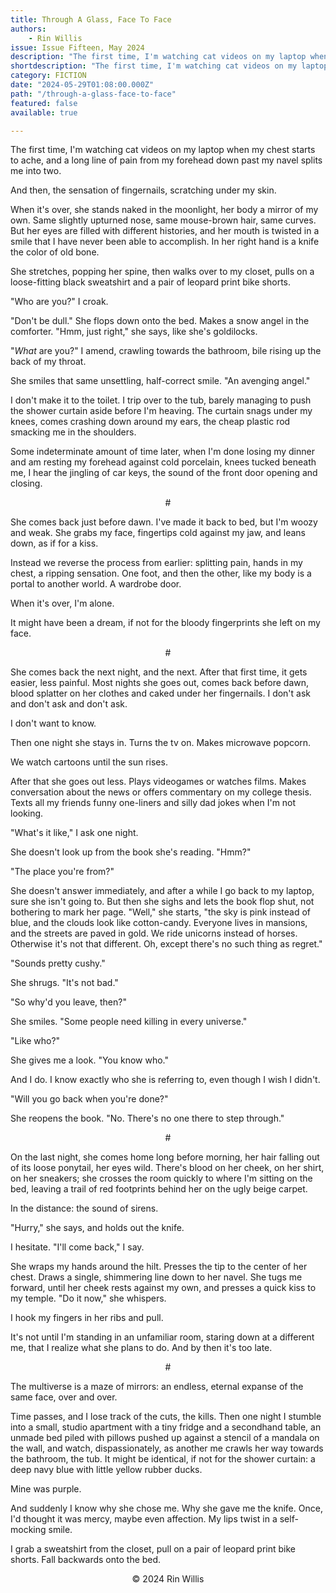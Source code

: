 ```yaml
---
title: Through A Glass, Face To Face
authors:
    - Rin Willis
issue: Issue Fifteen, May 2024
description: "The first time, I'm watching cat videos on my laptop when my chest starts to ache, and a long line of pain from my forehead down past my navel splits me into two. <p>And then, the sensation of fingernails, scratching under my skin. </p><p>When it's over, she stands naked in the moonlight, her body a mirror of my own. Same slightly upturned nose, same mouse-brown hair, same curves. But her eyes are filled with different histories, and her mouth is twisted in a smile that I have never been able to accomplish. In her right hand is a knife the color of old bone. </p><p>She stretches, popping her spine, then walks over to my closet, pulls on a loose-fitting black sweatshirt and a pair of leopard print bike shorts.</p>" 
shortdescription: "The first time, I'm watching cat videos on my laptop when my chest starts to ache, and a long line of pain from my forehead down past my navel splits me into two. <p>And then, the sensation of fingernails, scratching under my skin. </p><p>When it's over, she stands naked in the moonlight, her body a mirror of my own. Same slightly upturned nose, same mouse-brown hair, same curves. But her eyes are filled with different histories, and her mouth is twisted in a smile that I have never been able to accomplish. In her right hand is a knife the color of old bone.</p>"
category: FICTION
date: "2024-05-29T01:08:00.000Z"
path: "/through-a-glass-face-to-face"
featured: false
available: true

---
```


The first time, I'm watching cat videos on my laptop when my chest
starts to ache, and a long line of pain from my forehead down past my
navel splits me into two.

And then, the sensation of fingernails, scratching under my skin.

When it's over, she stands naked in the moonlight, her body a mirror of
my own. Same slightly upturned nose, same mouse-brown hair, same curves.
But her eyes are filled with different histories, and her mouth is
twisted in a smile that I have never been able to accomplish. In her
right hand is a knife the color of old bone.

She stretches, popping her spine, then walks over to my closet, pulls on
a loose-fitting black sweatshirt and a pair of leopard print bike
shorts.

"Who are you?" I croak.

"Don't be dull." She flops down onto the bed. Makes a snow angel in the
comforter. "Hmm, just right," she says, like she's goldilocks.

"*What* are you?" I amend, crawling towards the bathroom, bile rising up
the back of my throat.

She smiles that same unsettling, half-correct smile. "An avenging
angel."

I don't make it to the toilet. I trip over to the tub, barely managing
to push the shower curtain aside before I'm heaving. The curtain snags
under my knees, comes crashing down around my ears, the cheap plastic
rod smacking me in the shoulders.

Some indeterminate amount of time later, when I'm done losing my dinner
and am resting my forehead against cold porcelain, knees tucked beneath
me, I hear the jingling of car keys, the sound of the front door opening
and closing.

<p style="text-align: center;">#</p>

She comes back just before dawn. I've made it back to bed, but I'm woozy
and weak. She grabs my face, fingertips cold against my jaw, and leans
down, as if for a kiss.

Instead we reverse the process from earlier: splitting pain, hands in my
chest, a ripping sensation. One foot, and then the other, like my body
is a portal to another world. A wardrobe door.

When it's over, I'm alone.

It might have been a dream, if not for the bloody fingerprints she left
on my face.

<p style="text-align: center;">#</p>

She comes back the next night, and the next. After that first time, it
gets easier, less painful. Most nights she goes out, comes back before
dawn, blood splatter on her clothes and caked under her fingernails. I
don't ask and don't ask and don't ask.

I don't want to know.

Then one night she stays in. Turns the tv on. Makes microwave popcorn.

We watch cartoons until the sun rises.

After that she goes out less. Plays videogames or watches films. Makes
conversation about the news or offers commentary on my college thesis.
Texts all my friends funny one-liners and silly dad jokes when I'm not
looking.

"What's it like," I ask one night.

She doesn't look up from the book she's reading. "Hmm?"

"The place you\'re from?"

She doesn't answer immediately, and after a while I go back to my
laptop, sure she isn't going to. But then she sighs and lets the book
flop shut, not bothering to mark her page. "Well," she starts, "the sky
is pink instead of blue, and the clouds look like cotton-candy. Everyone
lives in mansions, and the streets are paved in gold. We ride unicorns
instead of horses. Otherwise it's not that different. Oh, except there's
no such thing as regret."

"Sounds pretty cushy."

She shrugs. "It's not bad."

"So why'd you leave, then?"

She smiles. "Some people need killing in every universe."

"Like who?"

She gives me a look. "You know who."

And I do. I know exactly who she is referring to, even though I wish I
didn't.

"Will you go back when you're done?"

She reopens the book. "No. There's no one there to step through."

<p style="text-align: center;">#</p>

On the last night, she comes home long before morning, her hair falling
out of its loose ponytail, her eyes wild. There's blood on her cheek, on
her shirt, on her sneakers; she crosses the room quickly to where I'm
sitting on the bed, leaving a trail of red footprints behind her on the
ugly beige carpet.

In the distance: the sound of sirens.

"Hurry," she says, and holds out the knife.

I hesitate. "I'll come back," I say.

She wraps my hands around the hilt. Presses the tip to the center of her
chest. Draws a single, shimmering line down to her navel. She tugs me
forward, until her cheek rests against my own, and presses a quick kiss
to my temple. "Do it now," she whispers.

I hook my fingers in her ribs and pull.

It's not until I'm standing in an unfamiliar room, staring down at a
different me, that I realize what she plans to do. And by then it's too
late.

<p style="text-align: center;">#</p>

The multiverse is a maze of mirrors: an endless, eternal expanse of the
same face, over and over.

Time passes, and I lose track of the cuts, the kills. Then one night I
stumble into a small, studio apartment with a tiny fridge and a
secondhand table, an unmade bed piled with pillows pushed up against a
stencil of a mandala on the wall, and watch, dispassionately, as another
me crawls her way towards the bathroom, the tub. It might be identical,
if not for the shower curtain: a deep navy blue with little yellow
rubber ducks.

Mine was purple.

And suddenly I know why she chose me. Why she gave me the knife. Once,
I'd thought it was mercy, maybe even affection. My lips twist in a
self-mocking smile.

I grab a sweatshirt from the closet, pull on a pair of leopard print
bike shorts. Fall backwards onto the bed.


<p style="text-align: center;">© 2024 Rin Willis </p>


